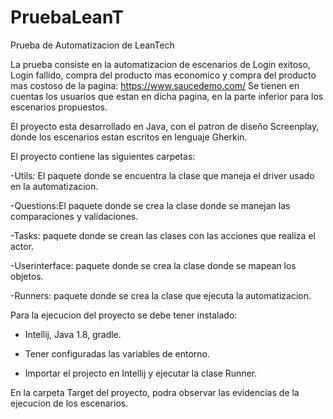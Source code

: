 # PruebaLeanT
Prueba de Automatizacion de LeanTech

La prueba consiste en la automatizacion de escenarios
de Login exitoso, Login fallido, compra del producto mas economico
y compra del producto mas costoso de la pagina: https://www.saucedemo.com/
Se tienen en cuentas los usuarios que estan en dicha pagina, en la parte inferior para los escenarios propuestos.

El proyecto esta desarrollado en Java, con el patron de diseño Screenplay, donde los escenarios estan escritos en lenguaje Gherkin.

El proyecto contiene las siguientes carpetas:

-Utils: El paquete donde se encuentra la clase que maneja el driver usado en la automatizacion.

-Questions:El paquete donde se crea la clase donde se manejan las comparaciones y validaciones.

-Tasks: paquete donde se crean las clases con las acciones que realiza el actor.

-Userinterface: paquete donde se crea la clase donde se mapean los objetos.

-Runners: paquete donde se crea la clase que ejecuta la automatizacion.


Para la ejecucion del proyecto se debe tener instalado:
- Intellij, Java 1.8, gradle.
  
- Tener configuradas las variables de entorno.

- Importar el projecto en Intellij y ejecutar la clase Runner.


En la carpeta Target del proyecto, podra observar las evidencias de la ejecucion de los escenarios.